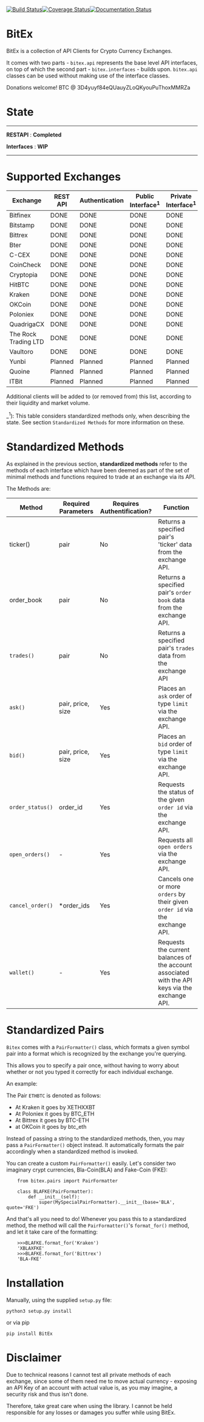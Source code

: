 [![Build Status](https://travis-ci.org/nlsdfnbch/bitex.svg?branch=release-2.0.0)](https://travis-ci.org/nlsdfnbch/bitex)[![Coverage Status](https://coveralls.io/repos/github/nlsdfnbch/bitex/badge.svg?branch=master)](https://coveralls.io/github/nlsdfnbch/bitex?branch=master)[![Documentation Status](https://readthedocs.org/projects/bitex/badge/?version=latest)](http://bitex.readthedocs.io/en/latest/?badge=latest)

# BitEx
BitEx is a collection of API Clients for Crypto Currency Exchanges.

It comes with two parts - `bitex.api` represents the base level API
interfaces, on top of which the second part - `bitex.interfaces` - builds upon.
`bitex.api` classes can be used without making use of the interface classes.

Donations welcome!
BTC @ 3D4yuyf84eQUauyZLoQKyouPuThoxMMRZa

# State
--------------------------------

**RESTAPI** : **Completed**

**Interfaces** : **WIP**

--------------------------------


# Supported Exchanges

| Exchange             | REST  API | Authentication | Public Interface<sup>1</sup> | Private Interface<sup>1</sup> | Tests             |
|----------------------|-----------|----------------|------------------|-------------------|-------------------|
| Bitfinex             | DONE      | DONE           | DONE             | DONE              | DONE              |
| Bitstamp             | DONE      | DONE           | DONE             | DONE              | DONE              |
| Bittrex              | DONE      | DONE           | DONE             | DONE              | DONE              |
| Bter                 | DONE      | DONE           | DONE             | DONE              | DONE              |
| C-CEX                | DONE      | DONE           | DONE             | DONE              | DONE              |
| CoinCheck            | DONE      | DONE           | DONE             | DONE              | DONE              |
| Cryptopia            | DONE      | DONE           | DONE             | DONE              | DONE              |
| HitBTC               | DONE      | DONE           | DONE             | DONE              | DONE              |
| Kraken               | DONE      | DONE           | DONE             | DONE              | DONE              |
| OKCoin               | DONE      | DONE           | DONE             | DONE              | DONE              |
| Poloniex             | DONE      | DONE           | DONE             | DONE              | DONE              |
| QuadrigaCX           | DONE      | DONE           | DONE             | DONE              | DONE              |
| The Rock Trading LTD | DONE      | DONE           | DONE             | DONE              | DONE              |
| Vaultoro             | DONE      | DONE           | DONE             | DONE              | DONE              |
| Yunbi                | Planned   | Planned        | Planned          | Planned           | DONE              |
| Quoine               | Planned   | Planned        | Planned          | Planned           | DONE              |
| ITBit                | Planned   | Planned        | Planned          | Planned           | DONE              |


Additional clients will be added to (or removed from) this list, 
according to their liquidity and market volume.

_<sup>1</sup>): This table considers standardized methods only, when describing the state. 
See section `Standardized Methods` for more information on these.


# Standardized Methods

As explained in the previous section, __standardized methods__ refer to the methods of each interface
which have been deemed as part of the set of minimal methods and functions required to trade
at an exchange via its API.

The Methods are:

| Method           | Required Parameters | Requires Authentification? | Function                                                                                        |
|------------------|---------------------|----------------------------|-------------------------------------------------------------------------------------------------|
| ticker()         | pair                | No                         | Returns a specified pair's 'ticker' data from the exchange API.                                 |
| order_book       | pair                | No                         | Returns a specified pair's `order book` data from the exchange API.                             |
| `trades()`       | pair                | No                         | Returns a specified pair's `trades` data from the exchange API                                  |
| `ask()`          | pair, price, size   | Yes                        | Places an `ask` order of type `limit` via the exchange API.                                     |
| `bid()`          | pair, price, size   | Yes                        | Places an `bid` order of type `limit` via the exchange API.                                     |
| `order_status()` | order_id            | Yes                        | Requests the status of the given `order id` via the exchange API.                               |
| `open_orders()`  | -                   | Yes                        | Requests all `open orders` via the exchange API.                                                |
| `cancel_order()` | *order_ids          | Yes                        | Cancels one or more `orders` by their given `order id` via the exchange API.                    |
| `wallet()`       | -                   | Yes                        | Requests the current balances of the account associated with the API keys via the exchange API. |


# Standardized Pairs

`Bitex` comes with a `PairFormatter()` class, which formats a given symbol
 pair into a format which is recognized by the exchange you're querying.
 
 This allows you to specify a pair once, without having to worry about
 whether or not you typed it correctly for each individual exchange.
 
 An example:
 
 The Pair `ETHBTC` is denoted as follows:
  - At Kraken it goes by XETHXXBT
  - At Poloniex it goes by BTC_ETH
  - At Bittrex it goes by BTC-ETH
  - at OKCoin it goes by btc_eth
 
 Instead of passing a string to the standardized methods, then, you may
 pass a `PairFormatter()` object instead.
 It automatically formats the pair accordingly when a standardized method 
 is invoked.
 
 You can create a custom `PairFormatter()` easily. Let's consider two 
 imaginary crypt currencies, Bla-Coin(BLA) and Fake-Coin (FKE): 
 
```
    from bitex.pairs import PairFormatter
    
    class BLAFKE(PairFormatter):
        def __init__(self):
            super(MySpecialPairFormatter).__init__(base='BLA', quote='FKE')
```

And that's all you need to do! Whenever you pass this to a standardized
method, the method will call the `PairFormatter()`'s `format_for()` method,
and let it take care of the formatting:

```
    >>>BLAFKE.format_for('Kraken')
    'XBLAXFKE'
    >>>BLAFKE.format_for('Bittrex')
    'BLA-FKE'
```



# Installation

Manually, using the supplied `setup.py` file:

`python3 setup.py install`

or via pip

`pip install BitEx`

# Disclaimer

Due to technical reasons I cannot test all private methods of each exchange,
since some of them need me to move actual currency - exposing an API Key of an account with
actual value is, as you may imagine, a security risk and thus isn't done.

Therefore, take great care when using the library. I cannot be
held responsible for any losses or damages you suffer while using BitEx.
